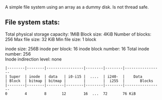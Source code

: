 A simple file system using an array as a dummy disk. Is not thread safe.

## File system stats:

Total physical storage capacity: 1MiB
Block size:                      4KiB
Number of blocks:                256
Max file size:                   32 KiB
Min file size:                   1 block

inode size:                      256B
inode per block:                 16
inode block number:              16
Total inode number:              256                
Inode indirection level:         none

```
|--------|--------|-----------------|--------|--------|-----------------
| Super  | inode  | data   | i0-i15 |  ....  | i240-  |    Data
| Block  | bitmap | bitmap |        |        |  i255  |       Blocks
|--------|--------|--------|--------|--------|--------|-----------------
0        4        8       12        16  ...  72       76 KiB
```